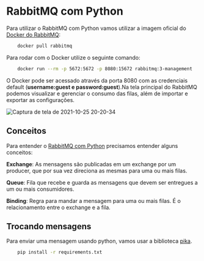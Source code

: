 # RabbitMQ com Python

Para utilizar o RabbitMQ com Python vamos utilizar a imagem oficial do [Docker do RabbitMQ]:

```bash
    docker pull rabbitmq
```
Para rodar com o Docker utilize o seguinte comando:

```bash
    docker run --rm -p 5672:5672 -p 8080:15672 rabbitmq:3-management
```

O Docker pode ser acessado através da porta 8080 com as credenciais default (**username:guest e password:guest**).Na tela principal do RabbitMQ podemos visualizar e gerenciar o consumo das filas, além de importar e exportar as configurações.

![Captura de tela de 2021-10-25 20-20-34](https://user-images.githubusercontent.com/52939036/138783852-645cba33-816d-40df-a650-da32e821384a.png)


## Conceitos

Para entender o [RabbitMQ com Python] precisamos entender alguns conceitos:

**Exchange**: As mensagens são publicadas em um exchange por um producer, que por sua vez direciona as mesmas para uma ou mais filas.

**Queue**: Fila que recebe e guarda as mensagens que devem ser entregues a um ou mais consumidores.

**Binding**: Regra para mandar a mensagem para uma ou mais filas. É o relacionamento entre o exchange e a fila.

## Trocando mensagens

Para enviar uma mensagem usando python, vamos usar a biblioteca [pika].

```bash 
    pip install -r requirements.txt
```

[Docker do RabbitMQ]: https://hub.docker.com/_/rabbitmq/
[RabbitMQ com Python]: https://www.rabbitmq.com/tutorials/tutorial-three-python.html
[pika]: https://pika.readthedocs.io/en/1.2.0/